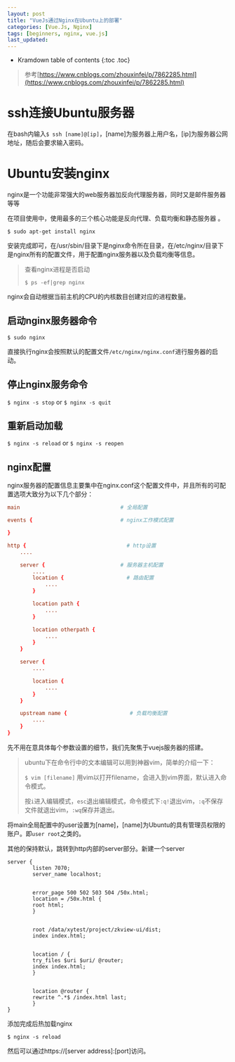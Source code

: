 ```yaml
---
layout: post
title: "VueJs通过Nginx在Ubuntu上的部署"
categories: [Vue.Js, Nginx]
tags: [beginners, nginx, vue.js]
last_updated:
---
```


* Kramdown table of contents
{:toc .toc}

> 参考[https://www.cnblogs.com/zhouxinfei/p/7862285.html](https://www.cnblogs.com/zhouxinfei/p/7862285.html)

# ssh连接Ubuntu服务器

在bash内输入`$ ssh [name]@[ip]`，[name]为服务器上用户名，[ip]为服务器公网地址，随后会要求输入密码。

# Ubuntu安装nginx

nginx是一个功能非常强大的web服务器加反向代理服务器，同时又是邮件服务器等等

在项目使用中，使用最多的三个核心功能是反向代理、负载均衡和静态服务器 。

`$ sudo apt-get install nginx`

安装完成即可，在/usr/sbin/目录下是nginx命令所在目录，在/etc/nginx/目录下是nginx所有的配置文件，用于配置nginx服务器以及负载均衡等信息。

> 查看nginx进程是否启动
>
> `$ ps -ef|grep nginx`

nginx会自动根据当前主机的CPU的内核数目创建对应的进程数量。

## 启动nginx服务器命令

`$ sudo nginx`

直接执行nginx会按照默认的配置文件`/etc/nginx/nginx.conf`进行服务器的启动。

## 停止nginx服务命令

`$ nginx -s stop` or `$ nginx -s quit`

## 重新启动加载

`$ nginx -s reload` or `$ nginx -s reopen`

## nginx配置

nginx服务器的配置信息主要集中在nginx.conf这个配置文件中，并且所有的可配置选项大致分为以下几个部分：

~~~conf
main                                # 全局配置

events {                            # nginx工作模式配置

}

http {                                # http设置
    ....

    server {                        # 服务器主机配置
        ....
        location {                    # 路由配置
            ....
        }

        location path {
            ....
        }

        location otherpath {
            ....
        }
    }

    server {
        ....

        location {
            ....
        }
    }

    upstream name {                    # 负载均衡配置
        ....
    }
}
~~~

先不用在意具体每个参数设置的细节，我们先聚焦于vuejs服务器的搭建。

> ubuntu下在命令行中的文本编辑可以用到神器vim，简单的介绍一下：
>
> `$ vim [filename]` 用vim以打开filename，会进入到vim界面，默认进入命令模式。
>
> 按`i`进入编辑模式，`esc`退出编辑模式，命令模式下`:q!`退出vim，`:q`不保存文件就退出vim，`:wq`保存并退出。

将main全局配置中的user设置为[name]，[name]为Ubuntu的具有管理员权限的账户。即`user root`之类的。

其他的保持默认，跳转到http内部的server部分。新建一个server

~~~
server {
        listen 7070;
        server_name localhost;


        error_page 500 502 503 504 /50x.html;
        location = /50x.html {
        root html;
        }


        root /data/xytest/project/zkview-ui/dist;
        index index.html;


        location / {
        try_files $uri $uri/ @router;
        index index.html;
        }


        location @router {
        rewrite ^.*$ /index.html last;
        }
}
~~~

添加完成后热加载nginx

`$ nginx -s reload`

然后可以通过https://[server address]:[port]访问。
